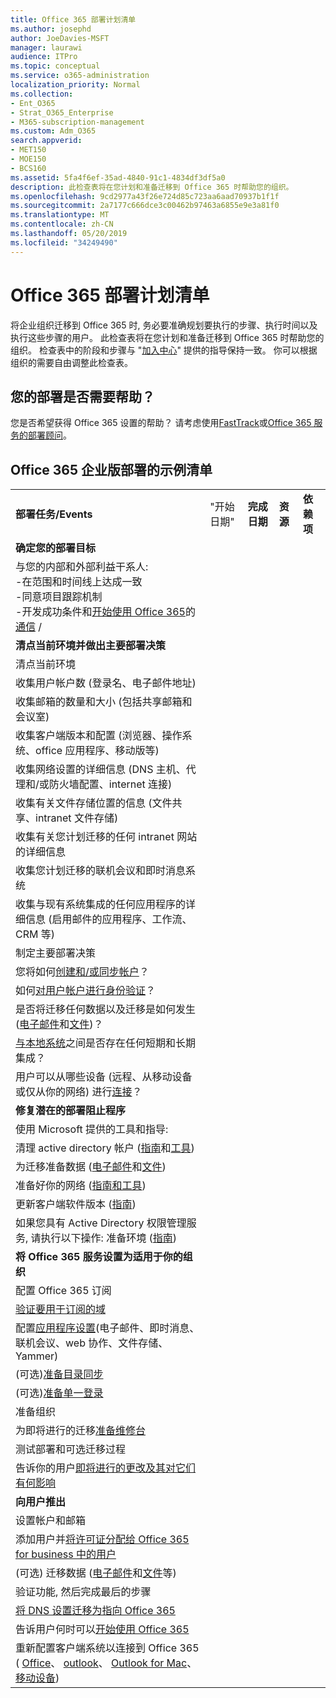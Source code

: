 ```yaml
---
title: Office 365 部署计划清单
ms.author: josephd
author: JoeDavies-MSFT
manager: laurawi
audience: ITPro
ms.topic: conceptual
ms.service: o365-administration
localization_priority: Normal
ms.collection:
- Ent_O365
- Strat_O365_Enterprise
- M365-subscription-management
ms.custom: Adm_O365
search.appverid:
- MET150
- MOE150
- BCS160
ms.assetid: 5fa4f6ef-35ad-4840-91c1-4834df3df5a0
description: 此检查表将在您计划和准备迁移到 Office 365 时帮助您的组织。
ms.openlocfilehash: 9cd2977a43f26e724d85c723aa6aad70937b1f1f
ms.sourcegitcommit: 2a7177c666dce3c00462b97463a6855e9e3a81f0
ms.translationtype: MT
ms.contentlocale: zh-CN
ms.lasthandoff: 05/20/2019
ms.locfileid: "34249490"
---
```

# <a name="deployment-planning-checklist-for-office-365"></a>Office 365 部署计划清单

将企业组织迁移到 Office 365 时, 务必要准确规划要执行的步骤、执行时间以及执行这些步骤的用户。 此检查表将在您计划和准备迁移到 Office 365 时帮助您的组织。 检查表中的阶段和步骤与 "[加入中心](https://go.microsoft.com/fwlink/?LinkId=517115)" 提供的指导保持一致。 你可以根据组织的需要自由调整此检查表。

## <a name="need-help-with-your-deployment"></a>您的部署是否需要帮助？
您是否希望获得 Office 365 设置的帮助？ 请考虑使用[FastTrack](https://fasttrack.microsoft.com/office)或[Office 365 服务的部署顾问](deployment-advisors-for-office-365.md)。

## <a name="sample-checklist-for-an-office-365-enterprise-deployment"></a>Office 365 企业版部署的示例清单

||||||
|:-----|:-----|:-----|:-----|:-----|
|**部署任务/Events** <br/> |"开始日期" <br/> |**完成日期** <br/> |**资源** <br/> |**依赖项** <br/> |
|**确定您的部署目标** <br/> |||||
| 与您的内部和外部利益干系人:<br>  -在范围和时间线上达成一致 <br>  -同意项目跟踪机制  <br>  -开发成功条件和[开始使用 Office 365](https://support.office.com/article/396b8d9e-e118-42d0-8a0d-87d1f2f055fb)的[通信](https://fasttrack.microsoft.com/office) / |||||
|**清点当前环境并做出主要部署决策** |||||
|清点当前环境 |||||
| 收集用户帐户数 (登录名、电子邮件地址) |||||
| 收集邮箱的数量和大小 (包括共享邮箱和会议室) |||||
| 收集客户端版本和配置 (浏览器、操作系统、office 应用程序、移动版等) |||||
| 收集网络设置的详细信息 (DNS 主机、代理和/或防火墙配置、internet 连接) |||||
| 收集有关文件存储位置的信息 (文件共享、intranet 文件存储) |||||
| 收集有关您计划迁移的任何 intranet 网站的详细信息 |||||
| 收集您计划迁移的联机会议和即时消息系统 |||||
| 收集与现有系统集成的任何应用程序的详细信息 (启用邮件的应用程序、工作流、CRM 等) |||||
|制定主要部署决策 |||||
| 您将如何[创建和/或同步帐户](https://go.microsoft.com/fwlink/?LinkId=534819)？ |||||
| 如何[对用户帐户进行身份验证](https://go.microsoft.com/fwlink/?LinkId=534820)？ |||||
| 是否将迁移任何数据以及迁移是如何发生 ([电子邮件](https://go.microsoft.com/fwlink/?LinkId=534823)和[文件](https://go.microsoft.com/fwlink/?LinkId=534824))？ |||||
| [与本地系统](https://go.microsoft.com/fwlink/?LinkId=534822)之间是否存在任何短期和长期集成？ |||||
| 用户可以从哪些设备 (远程、从移动设备或仅从你的网络) 进行[连接](https://go.microsoft.com/fwlink/?LinkId=534821)？ |||||
|**修复潜在的部署阻止程序** |||||
|使用 Microsoft 提供的工具和指导: |||||
| 清理 active directory 帐户 ([指南](https://go.microsoft.com/fwlink/?LinkId=534825)和[工具](https://go.microsoft.com/fwlink/?LinkId=534826)) |||||
| 为迁移准备数据 ([电子邮件](https://go.microsoft.com/fwlink/?LinkId=534823)和[文件](https://go.microsoft.com/fwlink/?LinkId=534824)) |||||
| 准备好你的网络 ([指南和工具](https://aka.ms/tune)) |||||
| 更新客户端软件版本 ([指南](https://go.microsoft.com/fwlink/?LinkId=534827)) |||||
| 如果您具有 Active Directory 权限管理服务, 请执行以下操作: 准备环境 ([指南](https://go.microsoft.com/fwlink/?linkid=844967))  <br/> |||||
|**将 Office 365 服务设置为适用于你的组织** |||||
|配置 Office 365 订阅 |||||
|[验证要用于订阅的域](https://go.microsoft.com/fwlink/?LinkId=534828) |||||
| 配置[应用程序设置](https://go.microsoft.com/fwlink/?LinkId=534829)(电子邮件、即时消息、联机会议、web 协作、文件存储、Yammer) |||||
| (可选)[准备目录同步](https://go.microsoft.com/fwlink/?LinkId=534830) |||||
| (可选)[准备单一登录](https://go.microsoft.com/fwlink/?LinkId=534831) |||||
|准备组织 |||||
|为即将进行的迁移[准备维修台](https://fasttrack.microsoft.com/office) |||||
| 测试部署和可选迁移过程 |||||
| 告诉你的用户[即将进行的更改及其对它们有何影响](https://fasttrack.microsoft.com/office) |||||
|**向用户推出** |||||
|设置帐户和邮箱 |||||
| 添加用户并[将许可证分配给 Office 365 for business 中的用户](https://support.office.com/article/997596b5-4173-4627-b915-36abac6786dc) |||||
| (可选) 迁移数据 ([电子邮件](https://go.microsoft.com/fwlink/?LinkId=534823)和[文件](https://go.microsoft.com/fwlink/?LinkId=534824)等) |||||
|验证功能, 然后完成最后的步骤 |||||
| [将 DNS 设置迁移为指向 Office 365](https://go.microsoft.com/fwlink/?LinkId=534835) |||||
| 告诉用户何时可以[开始使用 Office 365](https://support.office.com/en-us/article/office-365-basics-video-training-396b8d9e-e118-42d0-8a0d-87d1f2f055fb?ui=en-US&amp;rs=en-US&amp;ad=US) |||||
| 重新配置客户端系统以连接到 Office 365 ( [Office](https://go.microsoft.com/fwlink/?LinkId=534836)、 [outlook](https://go.microsoft.com/fwlink/?LinkId=534837)、 [Outlook for Mac](https://support.office.com/article/6e27792a-9267-4aa4-8bb6-c84ef146101b#PickTab=Outlook_for_Mac)、[移动设备](https://go.microsoft.com/fwlink/?LinkId=534840))  |||||
